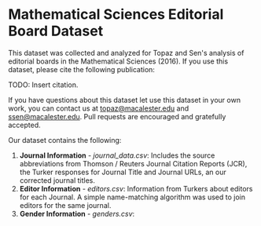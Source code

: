 # Mathematical Sciences Editorial Board Dataset

This dataset was collected and analyzed for Topaz and Sen's analysis of editorial boards in the Mathematical Sciences (2016).
If you use this dataset, please cite the following publication:

TODO: Insert citation.

If you have questions about this dataset let use this dataset in your own work, you can contact us at topaz@macalester.edu and ssen@macalester.edu. Pull requests are encouraged and gratefully accepted.

Our dataset contains the following:

1. **Journal Information** - *journal_data.csv*: Includes the source abbreviations from Thomson / Reuters Journal Citation Reports (JCR), the Turker responses for Journal Title and Journal URLs, an our corrected journal titles.
2. **Editor Information** - *editors.csv*: Information from Turkers about editors for each Journal. A simple name-matching algorithm was used to join editors for the same journal.
3. **Gender Information** - *genders.csv*:
